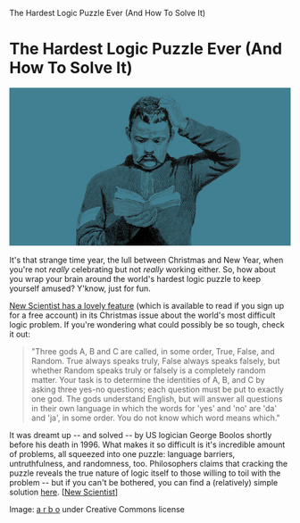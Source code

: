 The Hardest Logic Puzzle Ever (And How To Solve It)

# The Hardest Logic Puzzle Ever (And How To Solve It)

[![ku-xlarge.jpg](../_resources/efc62dd8c9ea76ab2262c199931e817f.jpg)](https://img.gawkerassets.com/img/189qs5izsdlp7jpg/original.jpg)

It's that strange time year, the lull between Christmas and New Year, when you're not *really* celebrating but not *really* working either. So, how about you wrap your brain around the world's hardest logic puzzle to keep yourself amused? Y'know, just for fun.

[New Scientist has a lovely feature](http://www.newscientist.com/article/dn22357-three-gods-the-hardest-logic-puzzle-ever.html?full=true) (which is available to read if you sign up for a free account) in its Christmas issue about the world's most difficult logic problem. If you're wondering what could possibly be so tough, check it out:

> "Three gods A, B and C are called, in some order, True, False, and Random. True always speaks truly, False always speaks falsely, but whether Random speaks truly or falsely is a completely random matter. Your task is to determine the identities of A, B, and C by asking three yes-no questions; each question must be put to exactly one god. The gods understand English, but will answer all questions in their own language in which the words for 'yes' and 'no' are 'da' and 'ja', in some order. You do not know which word means which."

It was dreamt up -- and solved -- by US logician George Boolos shortly before his death in 1996. What makes it so difficult is it's incredible amount of problems, all squeezed into one puzzle: language barriers, untruthfulness, and randomness, too. Philosophers claims that cracking the puzzle reveals the true nature of logic itself to those willing to toil with the problem -- but if you can't be bothered, you can find a (relatively) simple solution [here](http://dl.dropbox.com/u/4458028/sshlpe.pdf). [[New Scientist](http://www.newscientist.com/article/dn22357-three-gods-the-hardest-logic-puzzle-ever.html?full=true)]

Image: [a r b o](http://www.flickr.com/photos/arboghast/3176160087/sizes/z/in/photostream/) under Creative Commons license